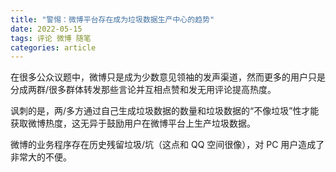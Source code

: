 ```yaml
---
title: "警惕：微博平台存在成为垃圾数据生产中心的趋势"
date: 2022-05-15
tags: 评论 微博 随笔
categories: article
---
```


在很多公众议题中，微博只是成为少数意见领袖的发声渠道，然而更多的用户只是分成两群/很多群体转发那些言论并互相点赞和发无用评论提高热度。

讽刺的是，两/多方通过自己生成垃圾数据的数量和垃圾数据的“不像垃圾”性才能获取微博热度，这无异于鼓励用户在微博平台上生产垃圾数据。

微博的业务程序存在历史残留垃圾/坑（这点和 QQ 空间很像），对 PC 用户造成了非常大的不便。
